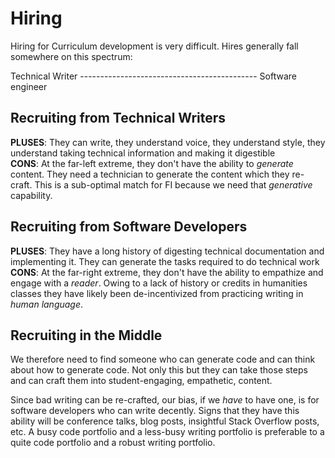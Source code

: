 # Hiring

Hiring for Curriculum development is very difficult. Hires generally fall
somewhere on this spectrum:

Technical Writer -------------------------------------------- Software engineer
                                                             

## Recruiting from Technical Writers

**PLUSES**: They can write, they understand voice, they understand style, they
understand taking technical information and making it digestible  
**CONS**: At the far-left extreme, they don't have the ability to _generate_
content. They need a technician to generate the content which they re-craft.
This is a sub-optimal match for FI because we need that _generative_
capability.

## Recruiting from Software Developers

**PLUSES**: They have a long history of digesting technical documentation
and implementing it. They can generate the tasks required to do technical work
**CONS**: At the far-right extreme, they don't have the ability to empathize
and engage with a _reader_. Owing to a lack of history or credits in humanities
classes they have likely been de-incentivized from practicing writing in _human
language_.

## Recruiting in the Middle

We therefore need to find someone who can generate code and can think about how
to generate code. Not only this but they can take those steps and can craft
them into student-engaging, empathetic, content.

Since bad writing can be re-crafted, our bias, if we _have_ to have one, is for
software developers who can write decently. Signs that they have this ability
will be conference talks, blog posts, insightful Stack Overflow posts, etc. A
busy code portfolio and a less-busy writing portfolio is preferable to a quite
code portfolio and a robust writing portfolio.
